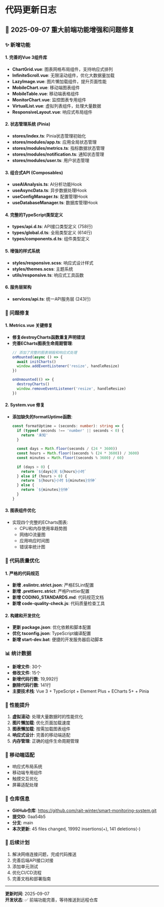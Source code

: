 # 代码更新日志

## 🚀 2025-09-07 重大前端功能增强和问题修复

### ✨ 新增功能

#### 1. 完善的Vue 3组件库
- **ChartGrid.vue**: 图表网格布局组件，支持响应式排列
- **InfiniteScroll.vue**: 无限滚动组件，优化大数据量加载
- **LazyImage.vue**: 图片懒加载组件，提升页面性能
- **MobileChart.vue**: 移动端图表组件
- **MobileTable.vue**: 移动端表格组件
- **MonitorChart.vue**: 监控图表专用组件
- **VirtualList.vue**: 虚拟列表组件，处理大量数据
- **ResponsiveLayout.vue**: 响应式布局组件

#### 2. 状态管理系统 (Pinia)
- **stores/index.ts**: Pinia状态管理初始化
- **stores/modules/app.ts**: 应用全局状态管理
- **stores/modules/metrics.ts**: 指标数据状态管理
- **stores/modules/notification.ts**: 通知状态管理
- **stores/modules/user.ts**: 用户状态管理

#### 3. 组合式API (Composables)
- **useAIAnalysis.ts**: AI分析功能Hook
- **useAsyncData.ts**: 异步数据处理Hook
- **useConfigManager.ts**: 配置管理Hook
- **useDatabaseManager.ts**: 数据库管理Hook

#### 4. 完整的TypeScript类型定义
- **types/api.d.ts**: API接口类型定义 (758行)
- **types/global.d.ts**: 全局类型定义 (614行)
- **types/components.d.ts**: 组件类型定义

#### 5. 增强的样式系统
- **styles/responsive.scss**: 响应式设计样式
- **styles/themes.scss**: 主题系统
- **utils/responsive.ts**: 响应式工具函数

#### 6. 服务层架构
- **services/api.ts**: 统一API服务层 (243行)

### 🐛 问题修复

#### 1. Metrics.vue 关键修复
- **修复destroyCharts函数重复声明错误**
- **完善ECharts图表生命周期管理**:
  ```typescript
  // 添加了完整的图表销毁和响应式处理
  onMounted(async () => {
    await initCharts()
    window.addEventListener('resize', handleResize)
  })
  
  onUnmounted(() => {
    destroyCharts()
    window.removeEventListener('resize', handleResize)
  })
  ```

#### 2. System.vue 修复
- **添加缺失的formatUptime函数**:
  ```typescript
  const formatUptime = (seconds: number): string => {
    if (typeof seconds !== 'number' || seconds < 0) {
      return '未知'
    }
    
    const days = Math.floor(seconds / (24 * 3600))
    const hours = Math.floor((seconds % (24 * 3600)) / 3600)
    const minutes = Math.floor((seconds % 3600) / 60)
    
    if (days > 0) {
      return `${days}天 ${hours}小时`
    } else if (hours > 0) {
      return `${hours}小时 ${minutes}分钟`
    } else {
      return `${minutes}分钟`
    }
  }
  ```

#### 3. 图表组件优化
- 实现四个完整的ECharts图表:
  - CPU和内存使用率趋势图
  - 网络IO流量图
  - 应用响应时间图
  - 错误率统计图

### 🔧 代码质量优化

#### 1. 严格的代码规范
- **新增 .eslintrc.strict.json**: 严格ESLint配置
- **新增 .prettierrc.strict**: 严格Prettier配置
- **新增 CODING_STANDARDS.md**: 代码规范文档
- **新增 code-quality-check.js**: 代码质量检查工具

#### 2. 构建和开发优化
- **更新 package.json**: 优化依赖和脚本配置
- **优化 tsconfig.json**: TypeScript编译配置
- **新增 start-dev.bat**: 便捷的开发服务器启动脚本

### 📊 统计数据

- **新增文件**: 30个
- **修改文件**: 15个  
- **新增代码行数**: 19,992行
- **删除代码行数**: 141行
- **主要技术栈**: Vue 3 + TypeScript + Element Plus + ECharts 5+ + Pinia

### 🚀 性能提升

1. **虚拟滚动**: 处理大量数据时的性能优化
2. **图片懒加载**: 优化页面加载速度
3. **图表懒加载**: 按需加载图表组件
4. **响应式设计**: 完善的移动端适配
5. **内存管理**: 正确的组件生命周期管理

### 📱 移动端适配

- 响应式布局系统
- 移动端专用组件
- 触摸交互优化
- 屏幕适配处理

### 🔗 仓库信息

- **GitHub仓库**: https://github.com/rait-winter/smart-monitoring-system.git
- **提交ID**: 0aa54b5
- **分支**: main
- **本次更新**: 45 files changed, 19992 insertions(+), 141 deletions(-)

### 📝 后续计划

1. 解决网络连接问题，完成代码推送
2. 完善后端API接口对接
3. 添加单元测试
4. 优化CI/CD流程
5. 完善文档和部署指南

---
**更新时间**: 2025-09-07  
**开发状态**: ✅ 前端功能完善，等待推送到远程仓库
